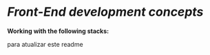 *<h1>Front-End development concepts</h1>*
**<p>Working with the following stacks:</p>**
para atualizar este readme

